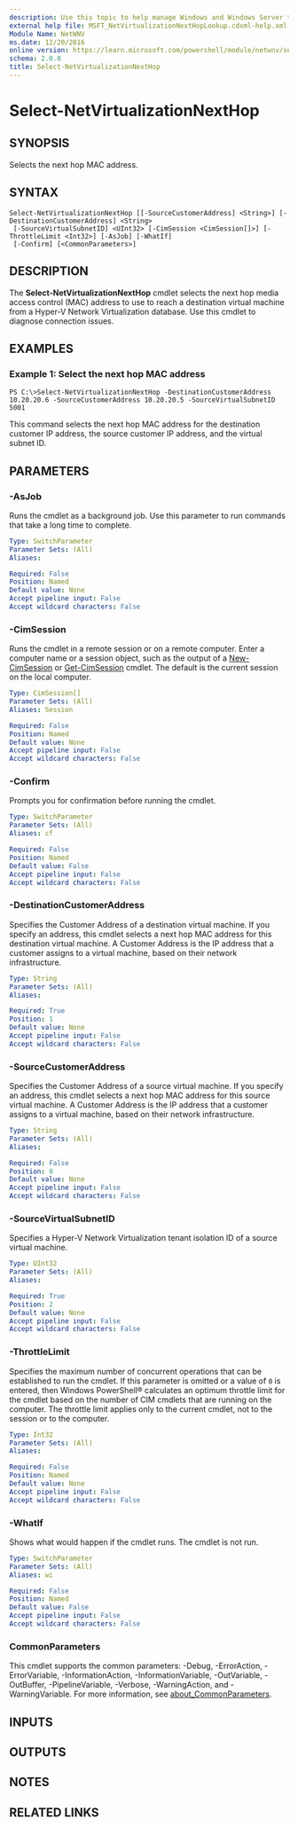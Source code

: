 ```yaml
---
description: Use this topic to help manage Windows and Windows Server technologies with Windows PowerShell.
external help file: MSFT_NetVirtualizationNextHopLookup.cdxml-help.xml
Module Name: NetWNV
ms.date: 12/20/2016
online version: https://learn.microsoft.com/powershell/module/netwnv/select-netvirtualizationnexthop?view=windowsserver2022-ps&wt.mc_id=ps-gethelp
schema: 2.0.0
title: Select-NetVirtualizationNextHop
---
```


# Select-NetVirtualizationNextHop

## SYNOPSIS
Selects the next hop MAC address.

## SYNTAX

```
Select-NetVirtualizationNextHop [[-SourceCustomerAddress] <String>] [-DestinationCustomerAddress] <String>
 [-SourceVirtualSubnetID] <UInt32> [-CimSession <CimSession[]>] [-ThrottleLimit <Int32>] [-AsJob] [-WhatIf]
 [-Confirm] [<CommonParameters>]
```

## DESCRIPTION
The **Select-NetVirtualizationNextHop** cmdlet selects the next hop media access control (MAC) address to use to reach a destination virtual machine from a Hyper-V Network Virtualization database.
Use this cmdlet to diagnose connection issues.

## EXAMPLES

### Example 1: Select the next hop MAC address
```
PS C:\>Select-NetVirtualizationNextHop -DestinationCustomerAddress 10.20.20.6 -SourceCustomerAddress 10.20.20.5 -SourceVirtualSubnetID 5001
```

This command selects the next hop MAC address for the destination customer IP address, the source customer IP address, and the virtual subnet ID.

## PARAMETERS

### -AsJob
Runs the cmdlet as a background job. Use this parameter to run commands that take a long time to complete.

```yaml
Type: SwitchParameter
Parameter Sets: (All)
Aliases: 

Required: False
Position: Named
Default value: None
Accept pipeline input: False
Accept wildcard characters: False
```

### -CimSession
Runs the cmdlet in a remote session or on a remote computer.
Enter a computer name or a session object, such as the output of a [New-CimSession](https://go.microsoft.com/fwlink/p/?LinkId=227967) or [Get-CimSession](https://go.microsoft.com/fwlink/p/?LinkId=227966) cmdlet.
The default is the current session on the local computer.

```yaml
Type: CimSession[]
Parameter Sets: (All)
Aliases: Session

Required: False
Position: Named
Default value: None
Accept pipeline input: False
Accept wildcard characters: False
```

### -Confirm
Prompts you for confirmation before running the cmdlet.

```yaml
Type: SwitchParameter
Parameter Sets: (All)
Aliases: cf

Required: False
Position: Named
Default value: False
Accept pipeline input: False
Accept wildcard characters: False
```

### -DestinationCustomerAddress
Specifies the Customer Address of a destination virtual machine.
If you specify an address, this cmdlet selects a next hop MAC address for this destination virtual machine.
A Customer Address is the IP address that a customer assigns to a virtual machine, based on their network infrastructure.

```yaml
Type: String
Parameter Sets: (All)
Aliases: 

Required: True
Position: 1
Default value: None
Accept pipeline input: False
Accept wildcard characters: False
```

### -SourceCustomerAddress
Specifies the Customer Address of a source virtual machine.
If you specify an address, this cmdlet selects a next hop MAC address for this source virtual machine.
A Customer Address is the IP address that a customer assigns to a virtual machine, based on their network infrastructure.

```yaml
Type: String
Parameter Sets: (All)
Aliases: 

Required: False
Position: 0
Default value: None
Accept pipeline input: False
Accept wildcard characters: False
```

### -SourceVirtualSubnetID
Specifies a Hyper-V Network Virtualization tenant isolation ID of a source virtual machine.

```yaml
Type: UInt32
Parameter Sets: (All)
Aliases: 

Required: True
Position: 2
Default value: None
Accept pipeline input: False
Accept wildcard characters: False
```

### -ThrottleLimit
Specifies the maximum number of concurrent operations that can be established to run the cmdlet.
If this parameter is omitted or a value of `0` is entered, then Windows PowerShell® calculates an optimum throttle limit for the cmdlet based on the number of CIM cmdlets that are running on the computer.
The throttle limit applies only to the current cmdlet, not to the session or to the computer.

```yaml
Type: Int32
Parameter Sets: (All)
Aliases: 

Required: False
Position: Named
Default value: None
Accept pipeline input: False
Accept wildcard characters: False
```

### -WhatIf
Shows what would happen if the cmdlet runs.
The cmdlet is not run.

```yaml
Type: SwitchParameter
Parameter Sets: (All)
Aliases: wi

Required: False
Position: Named
Default value: False
Accept pipeline input: False
Accept wildcard characters: False
```

### CommonParameters
This cmdlet supports the common parameters: -Debug, -ErrorAction, -ErrorVariable, -InformationAction, -InformationVariable, -OutVariable, -OutBuffer, -PipelineVariable, -Verbose, -WarningAction, and -WarningVariable. For more information, see [about_CommonParameters](https://go.microsoft.com/fwlink/?LinkID=113216).

## INPUTS

## OUTPUTS

## NOTES

## RELATED LINKS

